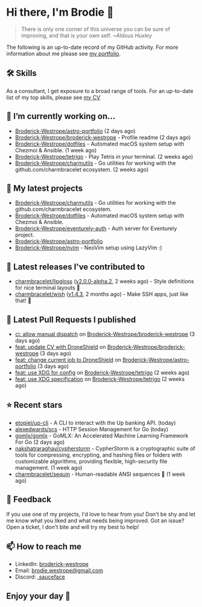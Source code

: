 # Hi there, I'm Brodie 👋

> There is only one corner of this universe you can be sure of improving, and that is your own self. *~Aldous Huxley*

The following is an up-to-date record of my GitHub activity. For more information about me please see [my portfolio](https://www.westrope.dev/).

## 🛠 Skills
As a consultant, I get exposure to a broad range of tools. For an up-to-date list of my top skills, please see [my CV](./CV/cv.pdf)

## 🔭 I’m currently working on...

- [Broderick-Westrope/astro-portfolio](https://github.com/Broderick-Westrope/astro-portfolio) (2 days ago)
- [Broderick-Westrope/broderick-westrope](https://github.com/Broderick-Westrope/broderick-westrope) - Profile readme (2 days ago)
- [Broderick-Westrope/dotfiles](https://github.com/Broderick-Westrope/dotfiles) - Automated macOS system setup with Chezmoi &amp; Ansible. (1 week ago)
- [Broderick-Westrope/tetrigo](https://github.com/Broderick-Westrope/tetrigo) - Play Tetris in your terminal. (2 weeks ago)
- [Broderick-Westrope/charmutils](https://github.com/Broderick-Westrope/charmutils) - Go utilities for working with the github.com/charmbracelet ecosystem. (2 weeks ago)

## 🌱 My latest projects

- [Broderick-Westrope/charmutils](https://github.com/Broderick-Westrope/charmutils) - Go utilities for working with the github.com/charmbracelet ecosystem.
- [Broderick-Westrope/dotfiles](https://github.com/Broderick-Westrope/dotfiles) - Automated macOS system setup with Chezmoi &amp; Ansible.
- [Broderick-Westrope/eventurely-auth](https://github.com/Broderick-Westrope/eventurely-auth) - Auth server for Eventurely project.
- [Broderick-Westrope/astro-portfolio](https://github.com/Broderick-Westrope/astro-portfolio)
- [Broderick-Westrope/nvim](https://github.com/Broderick-Westrope/nvim) - NeoVim setup using LazyVim :)

## 🚀 Latest releases I've contributed to

- [charmbracelet/lipgloss](https://github.com/charmbracelet/lipgloss) ([v2.0.0-alpha.2](https://github.com/charmbracelet/lipgloss/releases/tag/v2.0.0-alpha.2), 2 weeks ago) - Style definitions for nice terminal layouts 👄
- [charmbracelet/wish](https://github.com/charmbracelet/wish) ([v1.4.3](https://github.com/charmbracelet/wish/releases/tag/v1.4.3), 2 months ago) - Make SSH apps, just like that! 💫

## 🔨 Latest Pull Requests I published

- [ci: allow manual dispatch](https://github.com/Broderick-Westrope/broderick-westrope/pull/2) on [Broderick-Westrope/broderick-westrope](https://github.com/Broderick-Westrope/broderick-westrope) (3 days ago)
- [feat: update CV with DroneShield](https://github.com/Broderick-Westrope/broderick-westrope/pull/1) on [Broderick-Westrope/broderick-westrope](https://github.com/Broderick-Westrope/broderick-westrope) (3 days ago)
- [feat: change current job to DroneShield](https://github.com/Broderick-Westrope/astro-portfolio/pull/4) on [Broderick-Westrope/astro-portfolio](https://github.com/Broderick-Westrope/astro-portfolio) (3 days ago)
- [feat: use XDG for config](https://github.com/Broderick-Westrope/tetrigo/pull/24) on [Broderick-Westrope/tetrigo](https://github.com/Broderick-Westrope/tetrigo) (2 weeks ago)
- [feat: use XDG specification](https://github.com/Broderick-Westrope/tetrigo/pull/23) on [Broderick-Westrope/tetrigo](https://github.com/Broderick-Westrope/tetrigo) (2 weeks ago)

## ⭐ Recent stars

- [etopiei/up-cli](https://github.com/etopiei/up-cli) - A CLI to interact with the Up banking API. (today)
- [alexedwards/scs](https://github.com/alexedwards/scs) - HTTP Session Management for Go (today)
- [gomlx/gomlx](https://github.com/gomlx/gomlx) - GoMLX: An Accelerated Machine Learning Framework For Go (2 days ago)
- [nakshatraraghav/cypherstorm](https://github.com/nakshatraraghav/cypherstorm) - CypherStorm is a cryptographic suite of tools for compressing, encrypting, and hashing files or folders with customizable algorithms, providing flexible, high-security file management. (1 week ago)
- [charmbracelet/sequin](https://github.com/charmbracelet/sequin) - Human-readable ANSI sequences 🪩 (1 week ago)

## 💬 Feedback

If you use one of my projects, I'd love to hear from you! Don't be shy and let me know what you liked and what needs being improved. Got an issue? Open a ticket, I don't bite and will try my best to help!

## 📫 How to reach me
- LinkedIn: [broderick-westrope](https://www.linkedin.com/in/broderick-westrope/)
- Email: [brodie.westrope@gmail.com](mailto:brodie.westrope@gmail.com)
- Discord: [.sauceface](https://discordapp.com/users/.sauceface/)

## Enjoy your day 🤙

